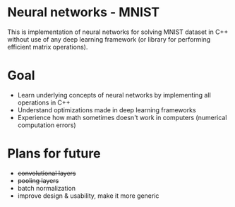 # Neural networks - MNIST

This is implementation of neural networks for solving MNIST dataset in C++ without use of any deep learning framework (or library for performing efficient matrix operations).


# Goal
- Learn underlying  concepts of neural networks by implementing all operations in C++
- Understand optimizations made in deep learning frameworks
- Experience how math sometimes doesn't work in computers (numerical computation errors)


# Plans for future
- ~~convolutional layers~~
- ~~pooling layers~~
- batch normalization
- improve design & usability, make it more generic
